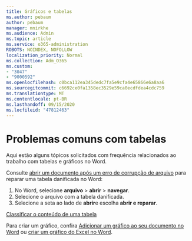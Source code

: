 ```yaml
---
title: Gráficos e tabelas
ms.author: pebaum
author: pebaum
manager: mnirkhe
ms.audience: Admin
ms.topic: article
ms.service: o365-administration
ROBOTS: NOINDEX, NOFOLLOW
localization_priority: Normal
ms.collection: Adm_O365
ms.custom:
- "3047"
- "9000592"
ms.openlocfilehash: c0bca112ea345dedc7fa5e9cfa4e65866e6a8aa6
ms.sourcegitcommit: c6692ce0fa1358ec3529e59ca0ecdfdea4cdc759
ms.translationtype: MT
ms.contentlocale: pt-BR
ms.lasthandoff: 09/15/2020
ms.locfileid: "47812463"
---
```

# <a name="common-issues-with-tables"></a>Problemas comuns com tabelas 

Aqui estão alguns tópicos solicitados com frequência relacionados ao trabalho com tabelas e gráficos no Word.

Consulte [abrir um documento após um erro de corrupção de arquivo](https://support.office.com/article/47df9d48-2165-4411-a699-1786ac734bc3) para reparar uma tabela danificada no Word:

 1. No Word, selecione **arquivo**  >  **abrir**  >  **navegar**.
 2. Selecione o arquivo com a tabela danificada.
 3. Selecione a seta ao lado de **abrir**e escolha **abrir e reparar**.

[Classificar o conteúdo de uma tabela](https://support.office.com/article/F8392477-4613-49CD-ABA6-7C2E48F1D91F)

Para criar um gráfico, confira [Adicionar um gráfico ao seu documento no Word](https://support.office.com/article/ff48e3eb-5e04-4368-a39e-20df7c798932) ou [criar um gráfico do Excel no Word](https://support.office.com/article/11A7D2F0-4487-4A9B-BBC6-D50916CD4A57).